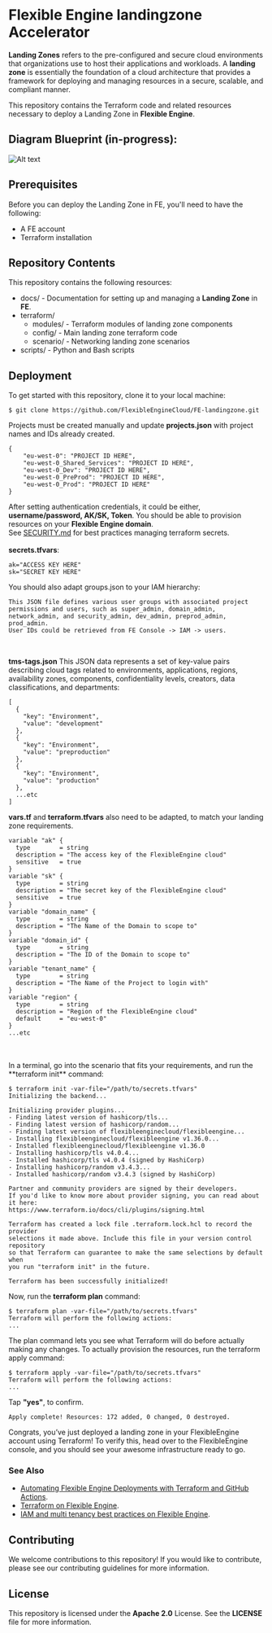 # Flexible Engine landingzone Accelerator

**Landing Zones** refers to the pre-configured and secure cloud environments that organizations use to host their applications and workloads. A **landing zone** is essentially the foundation of a cloud architecture that provides a framework for deploying and managing resources in a secure, scalable, and compliant manner.

This repository contains the Terraform code and related resources necessary to deploy a Landing Zone in **Flexible Engine**.

## Diagram Blueprint (in-progress):
![Alt text](https://github.com/FlexibleEngineCloud/FE-landingzone/blob/main/docs/designs/landingzone-all-in-one.png)


## Prerequisites
Before you can deploy the Landing Zone in FE, you'll need to have the following:

- A FE account
- Terraform installation

## Repository Contents
This repository contains the following resources:

- docs/ - Documentation for setting up and managing a **Landing Zone** in **FE**.
- terraform/
   - modules/ - Terraform modules of landing zone components
   - config/ - Main landing zone terraform code
   - scenario/ - Networking landing zone scenarios
- scripts/ - Python and Bash scripts

## Deployment
To get started with this repository, clone it to your local machine:
```
$ git clone https://github.com/FlexibleEngineCloud/FE-landingzone.git
```

Projects must be created manually and update **projects.json** with project names and IDs already created.
```
{
    "eu-west-0": "PROJECT ID HERE",
    "eu-west-0_Shared_Services": "PROJECT ID HERE",
    "eu-west-0_Dev": "PROJECT ID HERE",
    "eu-west-0_PreProd": "PROJECT ID HERE",
    "eu-west-0_Prod": "PROJECT ID HERE"
}
```

After setting authentication credentials, it could be either, **username/password, AK/SK, Token**.
You should be able to provision resources on your **Flexible Engine domain**.
<br/>
See [SECURITY.md](https://github.com/FlexibleEngineCloud/FE-landingzone/blob/main/SECURITY.md) for best practices managing terraform secrets.
<br/>
<br/>
**secrets.tfvars**:
```
ak="ACCESS KEY HERE"
sk="SECRET KEY HERE"
```

You should also adapt groups.json to your IAM hierarchy:
```
This JSON file defines various user groups with associated project permissions and users, such as super_admin, domain_admin, network_admin, and security_admin, dev_admin, preprod_admin, prod_admin. 
User IDs could be retrieved from FE Console -> IAM -> users.
```
<br/>

**tms-tags.json** This JSON data represents a set of key-value pairs describing cloud tags related to environments, applications, regions, availability zones, components, confidentiality levels, creators, data classifications, and departments:

```
[
  {
    "key": "Environment",
    "value": "development"
  },
  {
    "key": "Environment",
    "value": "preproduction"
  },
  {
    "key": "Environment",
    "value": "production"
  },
  ...etc
]
```

**vars.tf** and **terraform.tfvars** also need to be adapted, to match your landing zone requirements.

```
variable "ak" {
  type        = string
  description = "The access key of the FlexibleEngine cloud"
  sensitive   = true
}
variable "sk" {
  type        = string
  description = "The secret key of the FlexibleEngine cloud"
  sensitive   = true
}
variable "domain_name" {
  type        = string
  description = "The Name of the Domain to scope to"
}
variable "domain_id" {
  type        = string
  description = "The ID of the Domain to scope to"
}
variable "tenant_name" {
  type        = string
  description = "The Name of the Project to login with"
}
variable "region" {
  type        = string
  description = "Region of the FlexibleEngine cloud"
  default     = "eu-west-0"
}
...etc
```

<br/>
<br/>
In a terminal, go into the scenario that fits your requirements, and run the **terraform init** command:

```
$ terraform init -var-file="/path/to/secrets.tfvars"
Initializing the backend...

Initializing provider plugins...
- Finding latest version of hashicorp/tls...
- Finding latest version of hashicorp/random...
- Finding latest version of flexibleenginecloud/flexibleengine...
- Installing flexibleenginecloud/flexibleengine v1.36.0...
- Installed flexibleenginecloud/flexibleengine v1.36.0 
- Installing hashicorp/tls v4.0.4...
- Installed hashicorp/tls v4.0.4 (signed by HashiCorp)
- Installing hashicorp/random v3.4.3...
- Installed hashicorp/random v3.4.3 (signed by HashiCorp)

Partner and community providers are signed by their developers.
If you'd like to know more about provider signing, you can read about it here:
https://www.terraform.io/docs/cli/plugins/signing.html

Terraform has created a lock file .terraform.lock.hcl to record the provider
selections it made above. Include this file in your version control repository
so that Terraform can guarantee to make the same selections by default when
you run "terraform init" in the future.

Terraform has been successfully initialized!
```

Now, run the **terraform plan** command:
```
$ terraform plan -var-file="/path/to/secrets.tfvars"
Terraform will perform the following actions:
...
```
The plan command lets you see what Terraform will do before actually making any changes.
To actually provision the resources, run the terraform apply command:
```
$ terraform apply -var-file="/path/to/secrets.tfvars"
Terraform will perform the following actions:
...
```
Tap **"yes"**, to confirm.
```
Apply complete! Resources: 172 added, 0 changed, 0 destroyed.
```
Congrats, you’ve just deployed a landing zone in your FlexibleEngine account using Terraform! To verify this, head over to the FlexibleEngine console, and you should see your awesome infrastructure ready to go.

### See Also 
- [Automating Flexible Engine Deployments with Terraform and GitHub Actions](https://cloud.orange-business.com/en/how-to/automating-flexible-engine-deployments-with-terraform-and-github-actions).
- [Terraform on Flexible Engine](https://cloud.orange-business.com/en/how-to/terraform-on-flexible-engine).
- [IAM and multi tenancy best practices on Flexible Engine](https://cloud.orange-business.com/en/best-practices-and-how-to/iam-multi-tenancy).

## Contributing
We welcome contributions to this repository! If you would like to contribute, please see our contributing guidelines for more information.

## License
This repository is licensed under the **Apache 2.0** License. See the **LICENSE** file for more information.
